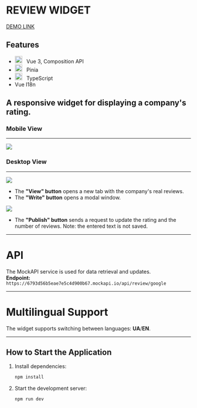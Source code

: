 # REVIEW WIDGET

[DEMO LINK](https://widget-google-review.netlify.app/)

## Features

- <img width=20 height=20 src="https://upload.wikimedia.org/wikipedia/commons/thumb/9/95/Vue.js_Logo_2.svg/1200px-Vue.js_Logo_2.svg.png">&nbsp;&nbsp;&nbsp;Vue 3, Composition API  
- <img width=20 height=20 src="https://pinia.vuejs.org/logo.svg">&nbsp;&nbsp;&nbsp;Pinia  
- <img width=20 height=20 src="https://upload.wikimedia.org/wikipedia/commons/thumb/4/4c/Typescript_logo_2020.svg/2048px-Typescript_logo_2020.svg.png">&nbsp;&nbsp;&nbsp;TypeScript  
- Vue I18n  

## A responsive widget for displaying a company's rating.

### Mobile View  
---  
<img src="https://img001.prntscr.com/file/img001/xQThWJ8YRuK7Tbaa6F7ZBQ.png">  

### Desktop View  
---  
<img src="https://img001.prntscr.com/file/img001/gns2D3IsQ66LT9M5kzgajQ.png">  

- The **"View" button** opens a new tab with the company's real reviews.  
- The **"Write" button** opens a modal window.

<img src="https://img001.prntscr.com/file/img001/MmpfpRObTe2pWd8jAqm4xg.png">

- The **"Publish" button** sends a request to update the rating and the number of reviews. Note: the entered text is not saved.  

---

# API

The MockAPI service is used for data retrieval and updates.  
**Endpoint:**  
`https://6793d56b5eae7e5c4d900b67.mockapi.io/api/review/google`

---

# Multilingual Support

The widget supports switching between languages: **UA**/**EN**.

---

## How to Start the Application

1. Install dependencies:  

   ```bash
   npm install
   ```

2. Start the development server:  

   ```bash
   npm run dev
   ```


